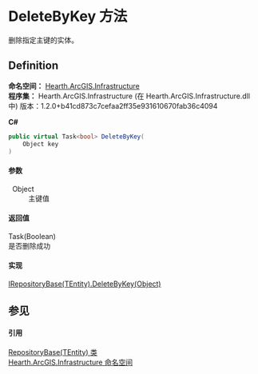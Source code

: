 # DeleteByKey 方法


删除指定主键的实体。



## Definition
**命名空间：** <a href="N_Hearth_ArcGIS_Infrastructure">Hearth.ArcGIS.Infrastructure</a>  
**程序集：** Hearth.ArcGIS.Infrastructure (在 Hearth.ArcGIS.Infrastructure.dll 中) 版本：1.2.0+b41cd873c7cefaa2ff35e931610670fab36c4094

**C#**
``` C#
public virtual Task<bool> DeleteByKey(
	Object key
)
```



#### 参数
<dl><dt>  Object</dt><dd>主键值</dd></dl>

#### 返回值
Task(Boolean)  
是否删除成功

#### 实现
<a href="M_Hearth_ArcGIS_Infrastructure_IRepositoryBase_1_DeleteByKey">IRepositoryBase(TEntity).DeleteByKey(Object)</a>  


## 参见


#### 引用
<a href="T_Hearth_ArcGIS_Infrastructure_RepositoryBase_1">RepositoryBase(TEntity) 类</a>  
<a href="N_Hearth_ArcGIS_Infrastructure">Hearth.ArcGIS.Infrastructure 命名空间</a>  
